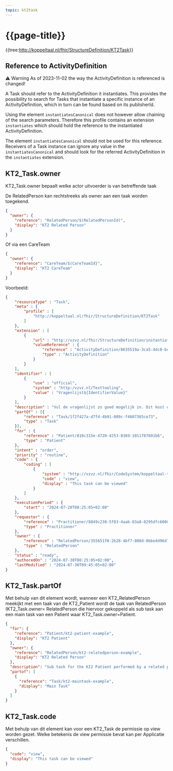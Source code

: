 ```yaml
---
topic: kt2task
---
```

# {{page-title}}

{{tree:http://koppeltaal.nl/fhir/StructureDefinition/KT2Task}}

## Reference to ActivityDefinition

<div class="warning">
<p><span>⚠️ Warning</span>&nbsp;As of 2023-11-02 the way the ActivityDefinition is referenced is changed!
</div>

A Task should refer to the ActivityDefinition it instantiates. This provides the possibility to search for Tasks that instantiate a specific instance of an ActivityDefinition, which in turn can be found based on its publisherId.

Using the element `instantiatesCanonical` does not however allow chaining of the search parameters. Therefore this profile contains an extension `instantiates` which should hold the reference to the instantiated ActivityDefinition.

The element `instantiatesCanonical` should not be used for this reference. Receivers of a Task instance can ignore any value in the `instantiatesCanonical` and should look for the referred ActivityDefinition in the `instantiates` extension.

## KT2_Task.owner
KT2_Task.owner bepaalt welke actor uitvoerder is van betreffende taak 

De RelatedPerson kan rechtstreeks als owner aan een taak worden toegekend.

```JSON
{
  "owner": {
    "reference": "RelatedPerson/$(RelatedPersonId)",
    "display": "KT2 Related Person"
  }
}
```
Of via een CareTeam 

```JSON
{
  "owner": {
    "reference": "CareTeam/$(CareTeamId}",
    "display": "KT2 CareTeam"
  }
}
```

Voorbeeld:
```JSON
{
    "resourceType" : "Task",
    "meta" : {
        "profile" : [
            "http://koppeltaal.nl/fhir/StructureDefinition/KT2Task"
        ]
    },
    "extension" : [
        {
            "url" : "http://vzvz.nl/fhir/StructureDefinition/instantiates",
            "valueReference" : {
                "reference" : "ActivityDefinition/8635519a-3ca5-4dc8-bd07-4ec1e7fefcd5",
                "type" : "ActivityDefinition"
            }
        }
    ],
    "identifier" : [
        {
            "use" : "official",
            "system" : "http:/vzvz.nl/Testtooling",
            "value" : "Vragenlijst${IdentifierValue}"
        }
    ],
    "description" : "Vul de vragenlijst zo goed mogelijk in. Dit kost ongeveer 10 minuten.",
    "partOf" : [{
        "reference" : "Task/1f2f427a-d7fd-4b91-809c-f4607365ce73",
        "type" : "Task"
    }],
    "for" : {
        "reference" : "Patient/810c315e-4720-4253-8369-1011f87691b6",
        "type" : "Patient"
    },
    "intent" : "order",
    "priority" : "routine",
    "code" : {
        "coding" : [
            {
                "system" : "http://vzvz.nl/fhir/CodeSystem/koppeltaal-task-code",
                "code" : "view",
                "display" : "This task can be viewed"
            }
        ]
    },
    "executionPeriod" : {
        "start" : "2024-07-20T08:25:05+02:00"
    },
    "requester" : {
        "reference" : "Practitioner/8849c230-5f03-4aab-83a0-8295dfc6000b",
        "type" : "Practitioner"
    },
    "owner" : {
        "reference" : "RelatedPerson/355651f0-2b28-4bf7-800d-0bbe4d96d793",
        "type" : "RelatedPerson"
    },
    "status" : "ready",
    "authoredOn" : "2024-07-30T08:25:05+02:00",
    "lastModified" : "2024-07-30T09:45:05+02:00"
}
```

## KT2_Task.partOf 
Met behulp van dit element wordt, wanneer een KT2_RelatedPerson meekijkt met een taak van de KT2_Patient wordt de taak van RelatedPerson (KT2_Task.owner= RelatedPerson  die hiervoor gekoppeld als sub task aan een main task van een Patient waar KT2_Task.owner=Patient.  

```JSON
{
  "for": {
    "reference": "Patient/kt2-patient-example",
    "display": "KT2 Patient"
  },
  "owner": {
    "reference": "RelatedPerson/kt2-relatedperson-example",
    "display": "KT2 Related Person"
  },
  "description": "Sub task for the KI2 Patient performed by a related person.",
  "partof": [
    {
      "reference": "Task/kt2-maintask-example",
      "display": "Main Task"
    }
  ]
}
```

## KT2_Task.code

Met behulp van dit element kan voor een KT2_Task de permissie op view worden gezet. Welke betekenis de view permissie bevat kan per Applicatie verschillen.

```JSON
{
  "code": "view",
  "display": "This task can be viewed"
}
```
